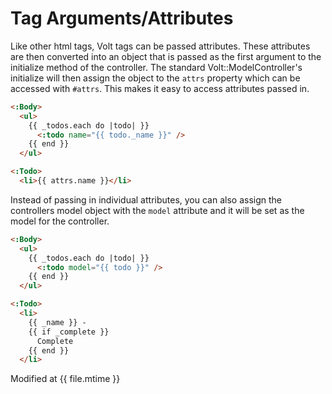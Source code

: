 # Tag Arguments/Attributes

Like other html tags, Volt tags can be passed attributes.  These attributes are then converted into an object that is passed as the first argument to the initialize method of the controller.  The standard Volt::ModelController's initialize will then assign the object to the ```attrs``` property which can be accessed with ```#attrs```.  This makes it easy to access attributes passed in.

```html
<:Body>
  <ul>
    {{ _todos.each do |todo| }}
      <:todo name="{{ todo._name }}" />
    {{ end }}
  </ul>

<:Todo>
  <li>{{ attrs.name }}</li>
```

Instead of passing in individual attributes, you can also assign the controllers model object with the ```model``` attribute and it will be set as the model for the controller.

```html
<:Body>
  <ul>
    {{ _todos.each do |todo| }}
      <:todo model="{{ todo }}" />
    {{ end }}
  </ul>

<:Todo>
  <li>
    {{ _name }} -
    {{ if _complete }}
      Complete
    {{ end }}
  </li>
```

Modified at {{ file.mtime }}
